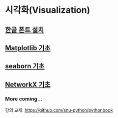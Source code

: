 # 시각화(Visualization)

## [한글 폰트 설치](korean-fonts-setup.md)

## [Matplotlib 기초](matplotlib.md)

## [seaborn 기초](seaborn.md)

## [NetworkX 기초](networkx.md)

### More coming...

강의 교재: <https://github.com/snu-python/pythonbook>
